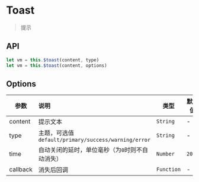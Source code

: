 # Toast

> 提示

## API

```js
let vm = this.$toast(content, type)
let vm = this.$toast(content, options)
```

## Options

| 参数 | 说明 | 类型 | 默认值 |
| ----|:-----| ---- | ---- |
| content | 提示文本  | `String` | - |
| type | 主题，可选值`default/primary/success/warning/error`  | `String` | - |
| time | 自动关闭的延时，单位毫秒（为`0`时则不自动消失）  | `Number` | `2000` |
| callback | 消失后回调  | `Function` | - |


